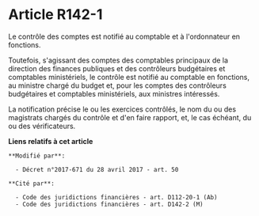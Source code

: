 # Article R142-1

Le contrôle des comptes est notifié au comptable et à l'ordonnateur en fonctions.

Toutefois, s'agissant des comptes des comptables principaux de la direction des finances publiques et des contrôleurs
budgétaires et comptables ministériels, le contrôle est notifié au comptable en fonctions, au ministre chargé du budget et,
pour les comptes des contrôleurs budgétaires et comptables ministériels, aux ministres intéressés.

La notification précise le ou les exercices contrôlés, le nom du ou des magistrats chargés du contrôle et d'en faire rapport,
et, le cas échéant, du ou des vérificateurs.

**Liens relatifs à cet article**

	**Modifié par**:

	  - Décret n°2017-671 du 28 avril 2017 - art. 50

	**Cité par**:

	  - Code des juridictions financières - art. D112-20-1 (Ab)
	  - Code des juridictions financières - art. D142-2 (M)
